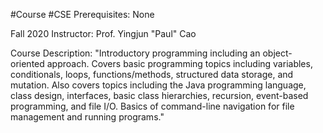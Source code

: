 #Course #CSE
Prerequisites: None

Fall 2020
Instructor: Prof. Yingjun "Paul" Cao

Course Description: 
"Introductory programming including an object-oriented approach. Covers basic programming topics including variables, conditionals, loops, functions/methods, structured data storage, and mutation. Also covers topics including the Java programming language, class design, interfaces, basic class hierarchies, recursion, event-based programming, and file I/O. Basics of command-line navigation for file management and running programs."